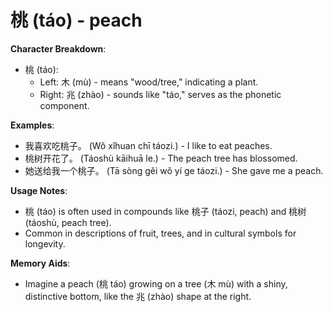 # **桃 (táo) - peach**

**Character Breakdown**:  
- 桃 (táo):
  - Left: 木 (mù) - means "wood/tree," indicating a plant.
  - Right: 兆 (zhào) - sounds like "táo," serves as the phonetic component.

**Examples**:  
- 我喜欢吃桃子。 (Wǒ xǐhuan chī táozi.) - I like to eat peaches.  
- 桃树开花了。 (Táoshù kāihuā le.) - The peach tree has blossomed.  
- 她送给我一个桃子。 (Tā sòng gěi wǒ yí ge táozi.) - She gave me a peach.

**Usage Notes**:  
- 桃 (táo) is often used in compounds like 桃子 (táozi, peach) and 桃树 (táoshù, peach tree).  
- Common in descriptions of fruit, trees, and in cultural symbols for longevity.

**Memory Aids**:  
- Imagine a peach (桃 táo) growing on a tree (木 mù) with a shiny, distinctive bottom, like the 兆 (zhào) shape at the right.